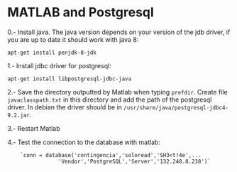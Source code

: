 MATLAB and Postgresql
========================

0.- Install java. The java version depends on your version of the jdb driver, if you are up to date it should work with java 8:

  `apt-get install penjdk-8-jdk`

1.- Install jdbc driver for postgresql:

  `apt-get install libpostgresql-jdbc-java`


2.- Save the directory outputted by Matlab when typing `prefdir`. Create file `javaclasspath.txt` in this
directory and add the path of the postgresql driver. In debian the driver should be in `/usr/share/java/postgresql-jdbc4-9.2.jar`.

3.- Restart Matlab

4.- Test the connection to the database with matlab:

        `conn = database('contingencia','soloread','SH3<t!4e',...
                    'Vendor','PostgreSQL','Server','132.248.8.238')`
